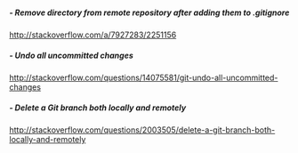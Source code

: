 ##### - Remove directory from remote repository after adding them to .gitignore
http://stackoverflow.com/a/7927283/2251156

##### - Undo all uncommitted changes
http://stackoverflow.com/questions/14075581/git-undo-all-uncommitted-changes

##### - Delete a Git branch both locally and remotely
http://stackoverflow.com/questions/2003505/delete-a-git-branch-both-locally-and-remotely
